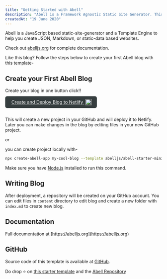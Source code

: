 ```yaml
---
title: "Getting Started with Abell"
description: "Abell is a Framework Agnostic Static Site Generator. This blog will take you through the basics of Abell."
createdAt: "19 June 2020"
---
```


Abell is a JavaScript based static-site-generator and a Template Engine to help you create JSON, Markdown, or static-data based websites.

Check out [abelljs.org](https://abelljs.org) for complete documentation.

Like this blog? Follow the steps below to create your first Abell blog with this template-

## Create your First Abell Blog

Create your blog in one button click!!

<div style="padding: 0px 0px 24px 0px">
<a 
  class="no-underline"
  style="border-radius: 6px;font-size: 11pt; padding:10px 20px;background-color: #353D3E; color: #ffffff;" 
  href="https://app.netlify.com/start/deploy?repository=https://github.com/abelljs/abell-starter-minima"> 
  Create and Deploy Blog to Netlify <img style="position: relative; top: 5px;left: 3px;" alt="netlify logo" width="20" src="./assets/netlify.svg">
</a>
</div>

This will create a new project in your GitHub and will deploy it to Netlify. Later you can make changes in the blog by editing files in your new GitHub project.

*or*

you can create project locally with-
```sh
npx create-abell-app my-cool-blog --template abelljs/abell-starter-minima
```

Make sure you have [Node.js](https://nodejs.org) installed to run this command.

## Writing Blog

After deployment, a repository will be created on your GitHub account. You can edit files in `content` directory to edit blog and create a new folder with `index.md` to create new blog.

## Documentation

Full documentation at [https://abelljs.org](https://abelljs.org)

## GitHub

Source code of this template is available at [GitHub](https://github.com/abelljs/abell-starter-minima).

Do drop ⭐️ on [this starter template](https://github.com/abelljs/abell-starter-minima) and the [Abell Repository](https://github.com/abelljs/abell)

